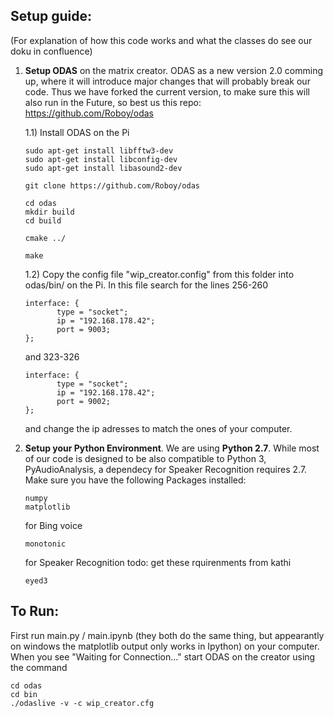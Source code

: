 
## Setup guide:
(For explanation of how this code works and what the classes do see our doku in confluence)

1. **Setup ODAS** on the matrix creator. ODAS as a new version 2.0 comming up, where it will introduce major changes that will probably break our code. Thus we have forked the current version, to make sure this will also run in the Future, so best us this repo: https://github.com/Roboy/odas

   1.1) 
   Install ODAS on the Pi
     ```
     sudo apt-get install libfftw3-dev
     sudo apt-get install libconfig-dev
     sudo apt-get install libasound2-dev
     ```

     ```
     git clone https://github.com/Roboy/odas

     cd odas
     mkdir build
     cd build

     cmake ../

     make
     ```


   1.2) 
   Copy the config file "wip_creator.config" from this folder into odas/bin/ on the Pi.
    In this file search for the lines 256-260
  
     ```
     interface: {
            type = "socket";
            ip = "192.168.178.42";
            port = 9003;
     };
     ```    
      and 323-326
     ```
     interface: {
            type = "socket";
            ip = "192.168.178.42";
            port = 9002;
     }; 
     ```   
   and change the ip adresses to match the ones of your computer.
  
  
  
 2. **Setup your Python Environment**. We are using **Python 2.7**. While most of our code is designed to be also compatible to Python 3, PyAudioAnalysis, a dependecy for Speaker Recognition requires 2.7.
    Make sure you have the following Packages installed:
    ```
    numpy
    matplotlib
    ```
    for Bing voice
    ```
    monotonic
    ``` 
    for Speaker Recognition
    todo: get these rquirenments from kathi
    ```
    eyed3
    ```
 
  
  
  ## To Run:
  First run main.py / main.ipynb (they both do the same thing, but appearantly on windows the matplotlib output only works in Ipython) on your computer. When you see "Waiting for Connection..." start ODAS on the creator using the command
  ```
  cd odas
  cd bin
  ./odaslive -v -c wip_creator.cfg
  ```
  
